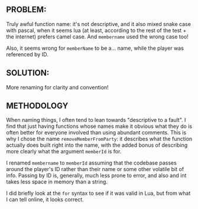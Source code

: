 ## PROBLEM: 
Truly awful function name: it's not descriptive, and it also mixed snake case with pascal, when it seems lua (at least, according to the rest of the test + the internet) prefers camel case. And `membername` used the wrong case too! 

Also, it seems wrong for `memberName` to be a... name, while the player was referenced by ID.

## SOLUTION: 
More renaming for clarity and convention!

## METHODOLOGY
When naming things, I often tend to lean towards "descriptive to a fault". I find that just having functions whose names make it obvious what they do is often better for everyone involved than using abundant comments. This is why I chose the name `removeMemberFromParty`: it describes what the function actually does built right into the name, with the added bonus of describing more clearly what the argument `memberId` is for. 

I renamed `membername` to `memberId` assuming that the codebase passes around the player's ID rather than their name or some other volatile bit of info. Passing by ID is, generally, much less prone to error, and also and int takes less space in memory than a string.

I did briefly look at the `for` syntax to see if it was valid in Lua, but from what I can tell online, it looks correct.